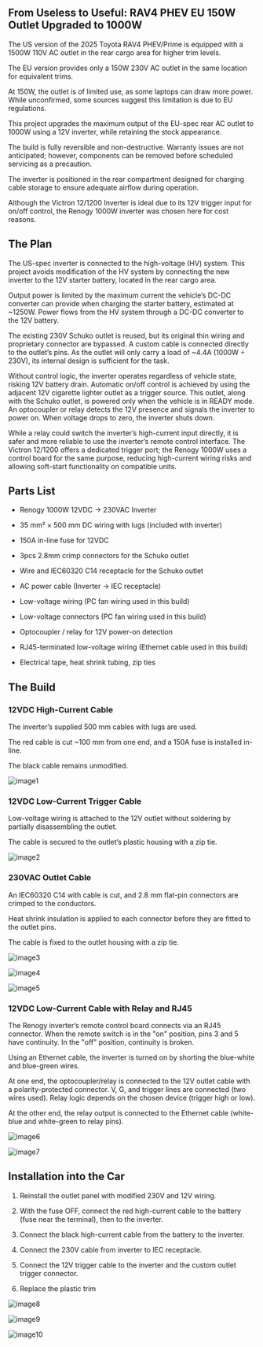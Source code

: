 ## From Useless to Useful: RAV4 PHEV EU 150W Outlet Upgraded to 1000W

The US version of the 2025 Toyota RAV4 PHEV/Prime is equipped with a 1500W 110V AC outlet in the rear cargo area for higher trim levels.

The EU version provides only a 150W 230V AC outlet in the same location for equivalent trims.

At 150W, the outlet is of limited use, as some laptops can draw more power. While unconfirmed, some sources suggest this limitation is due to EU regulations.

This project upgrades the maximum output of the EU-spec rear AC outlet to 1000W using a 12V inverter, while retaining the stock appearance.

The build is fully reversible and non-destructive. Warranty issues are not anticipated; however, components can be removed before scheduled servicing as a precaution.

The inverter is positioned in the rear compartment designed for charging cable storage to ensure adequate airflow during operation.

Although the Victron 12/1200 Inverter is ideal due to its 12V trigger input for on/off control, the Renogy 1000W inverter was chosen here for cost reasons.


## The Plan

The US-spec inverter is connected to the high-voltage (HV) system. This project avoids modification of the HV system by connecting the new inverter to the 12V starter battery, located in the rear cargo area.

Output power is limited by the maximum current the vehicle’s DC-DC converter can provide when charging the starter battery, estimated at ~1250W. Power flows from the HV system through a DC-DC converter to the 12V battery.

The existing 230V Schuko outlet is reused, but its original thin wiring and proprietary connector are bypassed. A custom cable is connected directly to the outlet’s pins. As the outlet will only carry a load of ~4.4A (1000W ÷ 230V), its internal design is sufficient for the task.

Without control logic, the inverter operates regardless of vehicle state, risking 12V battery drain. Automatic on/off control is achieved by using the adjacent 12V cigarette lighter outlet as a trigger source. This outlet, along with the Schuko outlet, is powered only when the vehicle is in READY mode. An optocoupler or relay detects the 12V presence and signals the inverter to power on. When voltage drops to zero, the inverter shuts down.

While a relay could switch the inverter’s high-current input directly, it is safer and more reliable to use the inverter’s remote control interface. The Victron 12/1200 offers a dedicated trigger port; the Renogy 1000W uses a control board for the same purpose, reducing high-current wiring risks and allowing soft-start functionality on compatible units.


## Parts List

- Renogy 1000W 12VDC → 230VAC Inverter

- 35 mm² × 500 mm DC wiring with lugs (included with inverter)

- 150A in-line fuse for 12VDC

- 3pcs 2.8mm crimp connectors for the Schuko outlet

- Wire and IEC60320 C14 receptacle for the Schuko outlet

- AC power cable (Inverter → IEC receptacle)

- Low-voltage wiring (PC fan wiring used in this build)

- Low-voltage connectors (PC fan wiring used in this build)

- Optocoupler / relay for 12V power-on detection

- RJ45-terminated low-voltage wiring (Ethernet cable used in this build)

- Electrical tape, heat shrink tubing, zip ties


## The Build

### 12VDC High-Current Cable

The inverter’s supplied 500 mm cables with lugs are used.

The red cable is cut ~100 mm from one end, and a 150A fuse is installed in-line.

The black cable remains unmodified.

![image1](images/1.jpeg "the red cable")


### 12VDC Low-Current Trigger Cable

Low-voltage wiring is attached to the 12V outlet without soldering by partially disassembling the outlet.

The cable is secured to the outlet’s plastic housing with a zip tie.

![image2](images/2.jpeg "12V trigger")


### 230VAC Outlet Cable

An IEC60320 C14 with cable is cut, and 2.8 mm flat-pin connectors are crimped to the conductors.

Heat shrink insulation is applied to each connector before they are fitted to the outlet pins.

The cable is fixed to the outlet housing with a zip tie.

![image3](images/3.jpeg "IEC w crimps")

![image4](images/4.jpeg "IEC w crimps and tubing")

![image5](images/5.jpeg "outlets assembled")


### 12VDC Low-Current Cable with Relay and RJ45

The Renogy inverter’s remote control board connects via an RJ45 connector. When the remote switch is in the "on" position, pins 3 and 5 have continuity. In the "off" position, continuity is broken.

Using an Ethernet cable, the inverter is turned on by shorting the blue-white and blue-green wires.

At one end, the optocoupler/relay is connected to the 12V outlet cable with a polarity-protected connector. V, G, and trigger lines are connected (two wires used). Relay logic depends on the chosen device (trigger high or low).

At the other end, the relay output is connected to the Ethernet cable (white-blue and white-green to relay pins).

![image6](images/6.jpeg "the relay")

![image7](images/7.jpeg "the relay, wrapped")


## Installation into the Car

1. Reinstall the outlet panel with modified 230V and 12V wiring.

2. With the fuse OFF, connect the red high-current cable to the battery (fuse near the terminal), then to the inverter.

3. Connect the black high-current cable from the battery to the inverter.

4. Connect the 230V cable from inverter to IEC receptacle.

5. Connect the 12V trigger cable to the inverter and the custom outlet trigger connector.

6. Replace the plastic trim

![image8](images/8.jpeg "installed")

![image9](images/9.jpeg "plastic panels reinstalled")

![image10](images/10.jpeg "closed cargo lid")
